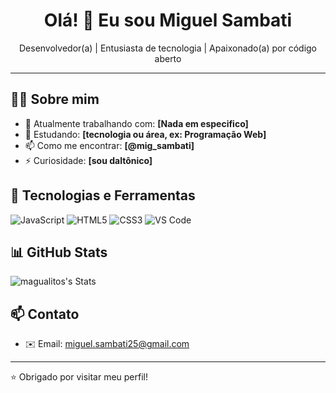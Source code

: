 <h1 align="center">Olá! 👋 Eu sou Miguel Sambati</h1>

<p align="center">
  Desenvolvedor(a) | Entusiasta de tecnologia | Apaixonado(a) por código aberto
</p>

---

## 👨‍💻 Sobre mim

- 🔭 Atualmente trabalhando com: **[Nada em especifico]**
- 🌱 Estudando: **[tecnologia ou área, ex: Programação Web]**
- 📫 Como me encontrar: **[@mig_sambati]**
- ⚡ Curiosidade: **[sou daltônico]**

## 🚀 Tecnologias e Ferramentas

![JavaScript](https://img.shields.io/badge/-JavaScript-F7DF1E?style=flat-square&logo=javascript&logoColor=black)
![HTML5](https://img.shields.io/badge/-HTML5-E34F26?style=flat-square&logo=html5&logoColor=white)
![CSS3](https://img.shields.io/badge/-CSS3-1572B6?style=flat-square&logo=css3&logoColor=white)
![VS Code](https://img.shields.io/badge/-VS%20Code-007ACC?style=flat-square&logo=visual-studio-code&logoColor=white)

## 📊 GitHub Stats

![magualitos's Stats](https://github-readme-stats.vercel.app/api?username=magualitos&theme=dracula&show_icons=true&hide_border=true&count_private=true)

## 📫 Contato

- ✉️ Email: miguel.sambati25@gmail.com

---

⭐️ Obrigado por visitar meu perfil!

